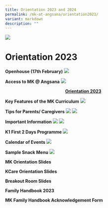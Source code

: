 ```yaml
---
title: Orientation 2023 and 2024
permalink: /mk-at-angsana/orientation2023/
variant: markdown
description: ""
---
```

![](/images/MK-Angsana.jpg)


Orientation 2023
===================
<b>Openhouse (17th February)</b>
![](/images/Open_House_Poster_2024__1_.png)

<b>Access to MK @ Angsana</b>
![](/images/Access_to_MK_Angsana__1_.png)

<center><b><u> Orientation 2023 </u></b></center>



<b>Key Features of the MK Curriculum</b>
![](/images/9__Key_Features_of_the_MK_Curriculum.jpg)

<b>Tips for Parents/ Caregivers</b>
![](/images/8a__Tips_for_parents_caregivers.jpg)
![](/images/8b__Tips_for_parents_caregivers.jpg)

<b>Important Information</b>
![](/images/6a__Important_Information__K1_.jpg)
![](/images/6b__Important_Information__K2_.jpg)

<b>K1 First 2 Days Programme</b>
![](/images/4__First_2_Days_Programme_Nov.png)

<b>Calendar of Events</b>
![](/images/5__Calendar_of_Events__Term_1_.png)

<b>Sample Snack Menu</b>
![](/images/7__Sample_Snack_Menu.png)



<b>MK Orientation Slides</b>
[](/files/1__MK_Orientation_Slides_2023.pdf)

<b>KCare Orientation Slides</b>
[](/files/2__KCare_Orientation_Slides_2023.pdf)

<b>Breakout Room Slides</b>
[](/files/3__Breakout_Room_Slides.pdf)

<b>Family Handbook 2023</b>
[](/files/10__Family_Handbook_2023.pdf)

<b>MK Family Handbook Acknowledgement Form</b>
[](/files/11__MK_Family_Handbook_Acknowledgement_Form.pdf)